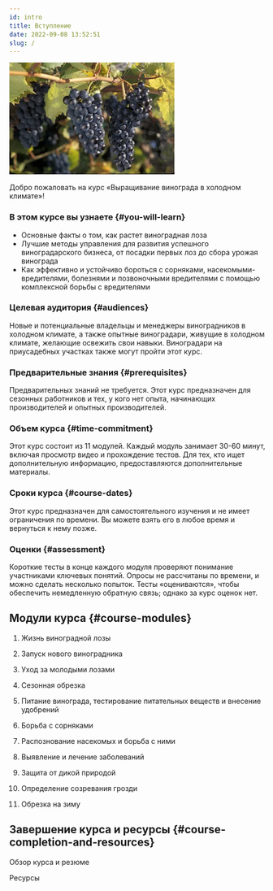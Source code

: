 ```yaml
---
id: intro
title: Вступление
date: 2022-09-08 13:52:51
slug: /
---
```


<div style={{width: "fit-content", margin: "auto"}}>

![Marquette](Marquette_ES100233.webp "Marquette")

</div>

Добро пожаловать на курс «Выращивание винограда в холодном климате»!

### В этом курсе вы узнаете {#you-will-learn}

- Основные факты о том, как растет виноградная лоза
- Лучшие методы управления для развития успешного виноградарского бизнеса, от посадки первых лоз до сбора урожая винограда
- Как эффективно и устойчиво бороться с сорняками, насекомыми-вредителями, болезнями и позвоночными вредителями с помощью комплексной борьбы с вредителями

### Целевая аудитория {#audiences}

Новые и потенциальные владельцы и менеджеры виноградников в холодном климате, а также опытные виноградари, живущие в холодном климате, желающие освежить свои навыки. Виноградари на приусадебных участках также могут пройти этот курс.

### Предварительные знания {#prerequisites}

Предварительных знаний не требуется. Этот курс предназначен для сезонных работников и тех, у кого нет опыта, начинающих производителей и опытных производителей.

### Объем курса {#time-commitment}

Этот курс состоит из 11 модулей. Каждый модуль занимает 30-60 минут, включая просмотр видео и прохождение тестов. Для тех, кто ищет дополнительную информацию, предоставляются дополнительные материалы.

### Сроки курса {#course-dates}

Этот курс предназначен для самостоятельного изучения и не имеет ограничения по времени. Вы можете взять его в любое время и вернуться к нему позже.

### Оценки {#assessment}

Короткие тесты в конце каждого модуля проверяют понимание участниками ключевых понятий. Опросы не рассчитаны по времени, и можно сделать несколько попыток. Тесты «оцениваются», чтобы обеспечить немедленную обратную связь; однако за курс оценок нет.

## Модули курса {#course-modules}

1. Жизнь виноградной лозы

2. Запуск нового виноградника

3. Уход за молодыми лозами

4. Сезонная обрезка

5. Питание винограда, тестирование питательных веществ и внесение удобрений

6. Борьба с сорняками

7. Распознование насекомых и борьба с ними

8. Выявление и лечение заболеваний

9. Защита от дикой природой

10. Определение созревания грозди

11. Обрезка на зиму

## Завершение курса и ресурсы {#course-completion-and-resources}

Обзор курса и резюме

Ресурсы
